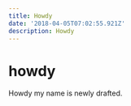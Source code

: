 ```yaml
---
title: Howdy
date: '2018-04-05T07:02:55.921Z'
description: Howdy
---
```


# howdy

Howdy my name is newly drafted.


